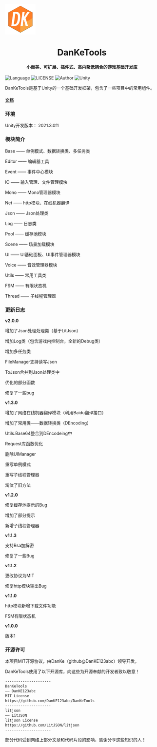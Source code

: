 <img src="./favicon.png" width="100" height="100" />

<center><h1>DanKeTools</h1></center>

<center><h4>小而美、可扩展、插件式、高内聚低耦合的游戏基础开发库</h4></center>

![Language](https://img.shields.io/badge/Language-Csharp-C#) ![LICENSE](https://img.shields.io/badge/LICENSE-MIT-yellow) ![Author](https://img.shields.io/badge/Author-DanKe-blue) ![Unity](https://img.shields.io/badge/Unity-2021.3.0f1-red)

DanKeTools是基于Unity的一个基础开发框架，包含了一些项目中的常用组件。

#### [文档](https://github.com/DanKE123abc/DanKeTools/blob/main/Assets/DanKeTools/README.md)

### 环境

Unity开发版本： 2021.3.0f1

### 模块简介

Base —— 单例模式、数据转换类、多任务类

Editor —— 编辑器工具

Event —— 事件中心模块

IO —— 输入管理、文件管理模块

Mono —— Mono管理器模块

Net —— http模块、在线机器翻译

Json —— Json处理类

Log —— 日志类

Pool —— 缓存池模块

Scene —— 场景加载模块

UI —— UI基础面板、UI事件管理器模块

Voice —— 音效管理器模块

Utils —— 常用工具类

FSM —— 有限状态机

Thread —— 子线程管理器

### 更新日志

**v2.0.0**

增加了Json处理处理类（基于LitJson）

增加Log类（包含游戏内控制台，全新的Debug类）

增加多任务类

FileManager支持读写Json

ToJson合并到Json处理类中

优化的部分函数

修复了一些bug

**v1.3.0**

增加了网络在线机器翻译模块（利用Baidu翻译接口）

增加了常用类——数据转换类（DEncoding）

Utils.Base64整合到DEncodeing中

Request库函数优化

删除UIManager

重写单例模式

重写子线程管理器

淘汰了旧方法

**v1.2.0**

修复缓存池提示的Bug

增加了部分提示

新增子线程管理器

**v1.1.3**

支持Rsa加解密

修复了一些Bug

**v1.1.2**

更改协议为MIT

修复http模块输出Bug

**v1.1.0**

http模块新增下载文件功能

FSM有限状态机

**v1.0.0**

版本1

### 开源许可

本项目MIT开源协议，由DanKe（github@DanKE123abc）领导开发。

DanKeTools使用了以下开源库，向这些为开源奉献的开发者致以敬意！

```
---------------------
DanKeTools
—— DanKE123abc
MIT License
https://github.com/DanKE123abc/DanKeTools
---------------------
litjson
—— LitJSON
litjson License
https://github.com/LitJSON/litjson
---------------------
```

部分代码受到网络上部分文章和代码片段的影响，感谢分享这些知识的人！
